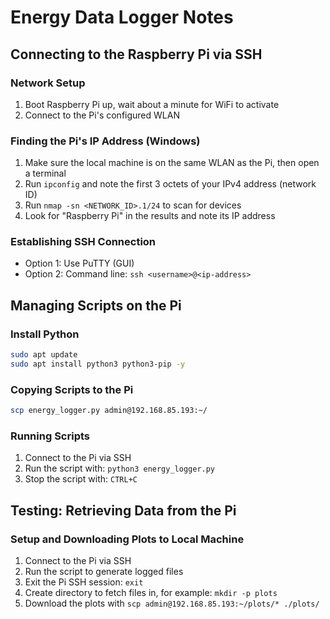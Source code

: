 # Energy Data Logger Notes

## Connecting to the Raspberry Pi via SSH

### Network Setup

1. Boot Raspberry Pi up, wait about a minute for WiFi to activate
2. Connect to the Pi's configured WLAN

### Finding the Pi's IP Address (Windows)

1. Make sure the local machine is on the same WLAN as the Pi, then open a terminal
2. Run `ipconfig` and note the first 3 octets of your IPv4 address (network ID)
3. Run `nmap -sn <NETWORK_ID>.1/24` to scan for devices
4. Look for "Raspberry Pi" in the results and note its IP address

### Establishing SSH Connection

- Option 1: Use PuTTY (GUI)
- Option 2: Command line: `ssh <username>@<ip-address>`

## Managing Scripts on the Pi

### Install Python

```bash
sudo apt update
sudo apt install python3 python3-pip -y
```

### Copying Scripts to the Pi

```bash
scp energy_logger.py admin@192.168.85.193:~/
```

### Running Scripts

1. Connect to the Pi via SSH
2. Run the script with: `python3 energy_logger.py`
3. Stop the script with: `CTRL+C`

## Testing: Retrieving Data from the Pi

### Setup and Downloading Plots to Local Machine

1. Connect to the Pi via SSH
2. Run the script to generate logged files
3. Exit the Pi SSH session: `exit`
4. Create directory to fetch files in, for example: `mkdir -p plots`
5. Download the plots with `scp admin@192.168.85.193:~/plots/* ./plots/`
